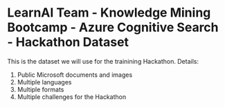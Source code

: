 # LearnAI Team - Knowledge Mining Bootcamp - Azure Cognitive Search - Hackathon Dataset

This is the dataset we will use for the trainining Hackathon. Details:

1. Public Microsoft documents and images
1. Multiple languages
1. Multiple formats
1. Multiple challenges for the Hackathon